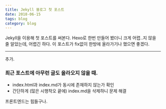 ```yaml
---
title: Jekyll 블로그 첫 포스트
date: 2018-06-15
tags: blog
category: blog
---
```


Jekyll을 이용해 첫 포스트를 써본다.
Hexo로 한번 만들어 봤더니 크게 어렵..지 않을 줄 알았는데, 어렵긴 하다. 이 포스트가 fix없이 한방에 올라가기나 했으면 좋겠다.

---
추가.
### 최근 포스트에 아무런 글도 올라오지 않을 때.
- index.html과 index.md가 동시에 존재하지 않는가 확인
- 간단하게 (많은 시행착오 끝에) index.md을 삭제하니 문제 해결

프론트엔드는 힘들구나.
